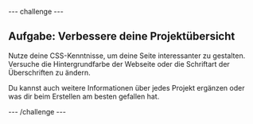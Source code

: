 --- challenge ---

## Aufgabe: Verbessere deine Projektübersicht

Nutze deine CSS-Kenntnisse, um deine Seite interessanter zu gestalten. Versuche die Hintergrundfarbe der Webseite oder die Schriftart der Überschriften zu ändern.

Du kannst auch weitere Informationen über jedes Projekt ergänzen oder was dir beim Erstellen am besten gefallen hat.

--- /challenge ---